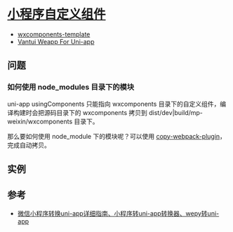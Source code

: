 # [小程序自定义组件](https://uniapp.dcloud.net.cn/frame?id=%e5%b0%8f%e7%a8%8b%e5%ba%8f%e8%87%aa%e5%ae%9a%e4%b9%89%e7%bb%84%e4%bb%b6%e6%94%af%e6%8c%81)

- [wxcomponents-template](https://github.com/dcloudio/uni-app/tree/master/examples/wxcomponents-template)
- [Vantui Weapp For Uni-app](https://ext.dcloud.net.cn/plugin?id=302)

## 问题

### 如何使用 node_modules 目录下的模块

uni-app usingComponents 只能指向 wxcomponents 目录下的自定义组件，编译构建时会把源码目录下的 wxcomponents 拷贝到 dist/dev|build/mp-weixin/wxcomponents 目录下。

那么要如何使用 node_module 下的模块呢？可以使用 [copy-webpack-plugin](https://github.com/webpack-contrib/copy-webpack-plugin)，完成自动拷贝。

## 实例

## 参考

- [微信小程序转换uni-app详细指南、小程序转uni-app转换器、wepy转uni-app](https://ask.dcloud.net.cn/article/35786)
